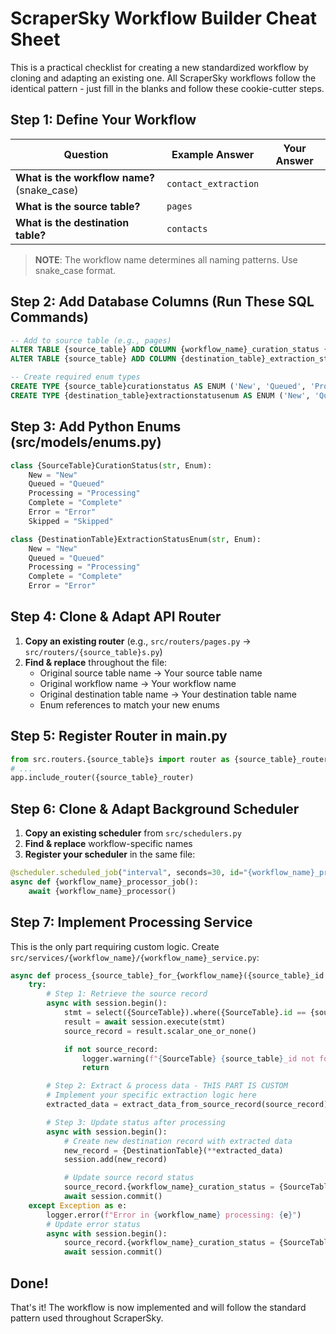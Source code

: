 # ScraperSky Workflow Builder Cheat Sheet

This is a practical checklist for creating a new standardized workflow by cloning and adapting an existing one. All ScraperSky workflows follow the identical pattern - just fill in the blanks and follow these cookie-cutter steps.

## Step 1: Define Your Workflow

| Question                                     | Example Answer                | Your Answer |
| -------------------------------------------- | ----------------------------- | ----------- |
| **What is the workflow name?** (snake_case)  | `contact_extraction`          |             |
| **What is the source table?**                | `pages`                       |             |
| **What is the destination table?**           | `contacts`                    |             |

> **NOTE**: The workflow name determines all naming patterns. Use snake_case format.

## Step 2: Add Database Columns (Run These SQL Commands)

```sql
-- Add to source table (e.g., pages)
ALTER TABLE {source_table} ADD COLUMN {workflow_name}_curation_status {source_table}curationstatus NOT NULL DEFAULT 'New';
ALTER TABLE {source_table} ADD COLUMN {destination_table}_extraction_status {destination_table}extractionstatusenum NULL;

-- Create required enum types
CREATE TYPE {source_table}curationstatus AS ENUM ('New', 'Queued', 'Processing', 'Complete', 'Error', 'Skipped');
CREATE TYPE {destination_table}extractionstatusenum AS ENUM ('New', 'Queued', 'Processing', 'Complete', 'Error');
```

## Step 3: Add Python Enums (src/models/enums.py)

```python
class {SourceTable}CurationStatus(str, Enum):
    New = "New"
    Queued = "Queued"
    Processing = "Processing"
    Complete = "Complete"
    Error = "Error"
    Skipped = "Skipped"

class {DestinationTable}ExtractionStatusEnum(str, Enum):
    New = "New"
    Queued = "Queued"
    Processing = "Processing"
    Complete = "Complete"
    Error = "Error"
```

## Step 4: Clone & Adapt API Router

1. **Copy an existing router** (e.g., `src/routers/pages.py` → `src/routers/{source_table}s.py`)
2. **Find & replace** throughout the file:
   - Original source table name → Your source table name
   - Original workflow name → Your workflow name
   - Original destination table name → Your destination table name
   - Enum references to match your new enums

## Step 5: Register Router in main.py

```python
from src.routers.{source_table}s import router as {source_table}_router
# ...
app.include_router({source_table}_router)
```

## Step 6: Clone & Adapt Background Scheduler

1. **Copy an existing scheduler** from `src/schedulers.py`
2. **Find & replace** workflow-specific names
3. **Register your scheduler** in the same file:

```python
@scheduler.scheduled_job("interval", seconds=30, id="{workflow_name}_processor")
async def {workflow_name}_processor_job():
    await {workflow_name}_processor()
```

## Step 7: Implement Processing Service

This is the only part requiring custom logic. Create `src/services/{workflow_name}/{workflow_name}_service.py`:

```python
async def process_{source_table}_for_{workflow_name}({source_table}_id: UUID) -> None:
    try:
        # Step 1: Retrieve the source record
        async with session.begin():
            stmt = select({SourceTable}).where({SourceTable}.id == {source_table}_id)
            result = await session.execute(stmt)
            source_record = result.scalar_one_or_none()

            if not source_record:
                logger.warning(f"{SourceTable} {source_table}_id not found")
                return

        # Step 2: Extract & process data - THIS PART IS CUSTOM
        # Implement your specific extraction logic here
        extracted_data = extract_data_from_source_record(source_record)

        # Step 3: Update status after processing
        async with session.begin():
            # Create new destination record with extracted data
            new_record = {DestinationTable}(**extracted_data)
            session.add(new_record)

            # Update source record status
            source_record.{workflow_name}_curation_status = {SourceTable}CurationStatus.Complete
            await session.commit()
    except Exception as e:
        logger.error(f"Error in {workflow_name} processing: {e}")
        # Update error status
        async with session.begin():
            source_record.{workflow_name}_curation_status = {SourceTable}CurationStatus.Error
            await session.commit()
```

## Done!

That's it! The workflow is now implemented and will follow the standard pattern used throughout ScraperSky.
